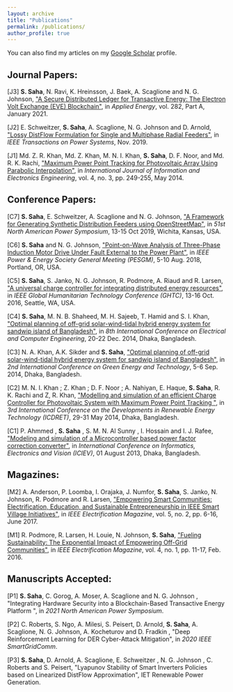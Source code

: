 ```yaml
---
layout: archive
title: "Publications"
permalink: /publications/
author_profile: true
---
```

<!--
{% if author.googlescholar %}
  You can also find my articles on <u><a href="{{author.googlescholar}}">my Google Scholar profile</a>.</u>
{% endif %}

{% include base_path %}
<!--
{% for post in site.publications reversed %}
  {% include archive-single.html %}
{% endfor %}
-->

You can also find my articles on my [Google Scholar](https://scholar.google.com/citations?user=5AF5FNEAAAAJ&hl=en) profile.

## Journal Papers:

[J3] **S. Saha**, N. Ravi, K. Hreinsson, J. Baek, A. Scaglione and N. G. Johnson, ["A Secure Distributed Ledger for Transactive Energy: The Electron Volt Exchange (EVE) Blockchain"](https://www.sciencedirect.com/science/article/pii/S0306261920316044), in *Applied Energy*, vol. 282, Part A, January 2021.

[J2] E. Schweitzer, **S. Saha**, A. Scaglione, N. G. Johnson and D. Arnold, ["Lossy DistFlow Formulation for Single and Multiphase Radial Feeders"](https://ieeexplore.ieee.org/abstract/document/8907467), in *IEEE Transactions on Power Systems*, Nov. 2019. 

[J1] Md. Z. R. Khan, Md. Z. Khan, M. N. I. Khan, **S. Saha**, D. F. Noor, and Md. R. K. Rachi, ["Maximum Power Point Tracking for Photovoltaic Array Using Parabolic Interpolation"](http://www.ijiee.org/index.php?m=content&c=index&a=show&catid=45&id=475), in *International Journal of Information and Electronics Engineering*, vol. 4, no. 3, pp. 249-255, May 2014. 

## Conference Papers:

[C7] **S. Saha**, E. Schweitzer, A. Scaglione and N. G. Johnson, ["A Framework for Generating Synthetic Distribution Feeders using OpenStreetMap"](https://arxiv.org/pdf/1910.07673.pdf), in *51st North American Power Symposium*, 13-15 Oct 2019, Wichita, Kansas, USA. 

[C6] **S. Saha** and N. G. Johnson, ["Point-on-Wave Analysis of Three-Phase Induction Motor Drive Under Fault External to the Power Plant"](https://ieeexplore.ieee.org/document/8586031), in *IEEE Power & Energy Society General Meeting (PESGM)*, 5-10 Aug. 2018, Portland, OR, USA. 

[C5] **S. Saha**, S. Janko, N. G. Johnson, R. Podmore, A. Riaud and R. Larsen, ["A universal charge controller for integrating distributed energy resources"](https://ieeexplore.ieee.org/document/7857320), in *IEEE Global Humanitarian Technology Conference (GHTC)*, 13-16 Oct. 2016, Seattle, WA, USA. 

[C4] **S. Saha**, M. N. B. Shaheed, M. H. Sajeeb, T. Hamid and S. I. Khan, ["Optimal planning of off-grid solar-wind-tidal hybrid energy system for sandwip island of Bangladesh"](https://ieeexplore.ieee.org/document/6966658), in *8th International Conference on Electrical and Computer Engineering*, 20-22 Dec. 2014, Dhaka, Bangladesh. 

[C3] N. A. Khan, A.K. Sikder and **S. Saha**,  ["Optimal planning of off-grid solar-wind-tidal hybrid energy system for sandwip island of Bangladesh"](https://ieeexplore.ieee.org/document/6966658), in *2nd International Conference on Green Energy and Technology*, 5-6 Sep. 2014, Dhaka, Bangladesh. 

[C2]  M. N. I. Khan ; Z. Khan ; D. F. Noor ; A. Nahiyan, E. Haque, **S. Saha**, R. K. Rachi and Z, R. Khan, ["Modelling and simulation of an efficient Charge Controller for Photovoltaic System with Maximum Power Point Tracking "](https://ieeexplore.ieee.org/document/6861672), in *3rd International Conference on the Developments in Renewable Energy Technology (ICDRET)*, 29-31 May 2014, Dhaka, Bangladesh. 
 
[C1]  P. Ahmmed , **S. Saha** , S. M. N. Al Sunny , I. Hossain and I. J. Rafee, ["Modeling and simulation of a Microcontroller based power factor correction converter"](https://ieeexplore.ieee.org/document/6572713), in *International Conference on Informatics, Electronics and Vision (ICIEV)*, 01 August 2013, Dhaka, Bangladesh.
 
## Magazines:

[M2]  A. Anderson, P. Loomba, I. Orajaka, J. Numfor, **S. Saha**, S. Janko, N. Johnson, R. Podmore and R. Larsen, ["Empowering Smart Communities: Electrification, Education, and Sustainable Entrepreneurship in IEEE Smart Village Initiatives"](https://ieeexplore.ieee.org/document/7942258), in *IEEE Electrification Magazine*, vol. 5, no. 2, pp. 6-16, June 2017. 

[M1]  R. Podmore, R. Larsen, H. Louie, N. Johnson, **S. Saha**, ["Fueling Sustainability: The Exponential Impact of Empowering Off-Grid Communities"](https://ieeexplore.ieee.org/document/7420794), in *IEEE Electrification Magazine*, vol. 4, no. 1, pp. 11-17, Feb. 2016. 

<!-- ## Manuscripts under Review:
 
[R1] D. Arnold, **S. Saha**, C. Roberts, A. Scaglione, N. G. Johnson, and S. Peisert, "	Adaptive Control of Smart Inverters for Distribution Grid Cybersecurity", in *IEEE Transactions on Power Systems*, Oct. 2019. -->
 
<!-- [R1] N. Ravi, **S. Saha**, A. Scaglione and N. G. Johnson, "	Keeping Them Honest: a Trustless Multi-Agent Algorithm to Validate Transactions Cleared on Blockchain using Physical Sensors" , in *American Control Conference*, Sep. 2019. -->

## Manuscripts Accepted:
 
[P1] **S. Saha**, C. Gorog, A. Moser, A. Scaglione and N. G. Johnson , "Integrating Hardware Security into a Blockchain-Based Transactive Energy Platform ", in *2021 North American Power Symposium*.

[P2] C. Roberts, S. Ngo, A. Milesi, S. Peisert, D. Arnold, **S. Saha**, A. Scaglione, N. G. Johnson, A. Kocheturov and D. Fradkin , "Deep Reinforcement Learning for DER Cyber-Attack Mitigation", in *2020 IEEE SmartGridComm*.

[P3] **S. Saha**, D. Arnold, A. Scaglione, E. Schweitzer , N. G. Johnson , C. Roberts and S. Peisert, "Lyapunov Stability of Smart Inverters Policies based on Linearized DistFlow Approximation", IET Renewable Power Generation.

